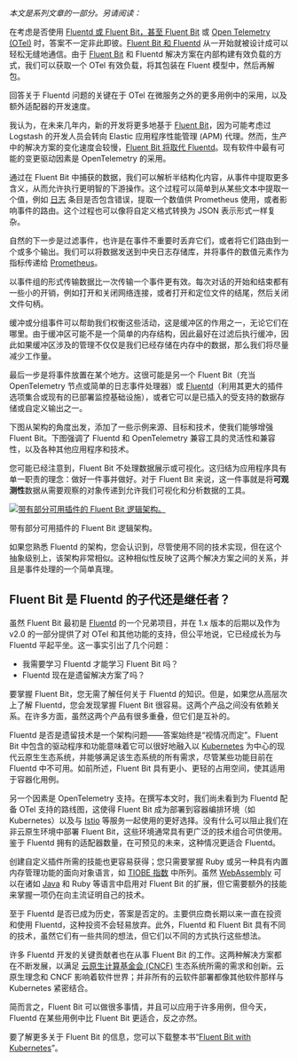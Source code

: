 *本文是系列文章的一部分。另请阅读：*

在考虑是否使用 [Fluentd 或 Fluent Bit，甚至 Fluent Bit](https://chronosphere.io/fluent-bit/?utm_source=TNs&utm_medium=sponsored+content&utm_content=inline-mention&utm_campaign=tns+platform) 或 [Open Telemetry (OTel)](https://thenewstack.io/what-is-opentelemetry-the-ultimate-guide/) 时，答案不一定非此即彼。[Fluent Bit 和 Fluentd](https://thenewstack.io/a-guide-to-migrating-from-fluentd-to-fluent-bit/) 从一开始就被设计成可以轻松无缝地通信。由于 [Fluent Bit](https://chronosphere.io/fluent-bit-academy/?utm_source=TNs&utm_medium=sponsored+content&utm_content=inline-mention&utm_campaign=tns+platform) 和 Fluentd 解决方案在内部构建有效负载的方式，我们可以获取一个 OTel 有效负载，将其包装在 Fluent 模型中，然后再解包。

回答关于 Fluentd 问题的关键在于 OTel 在微服务之外的更多用例中的采用，以及额外适配器的开发速度。

我认为，在未来几年内，新的开发将更多地基于 [Fluent Bit](https://chronosphere.io/resource/fluent-bit-with-kubernetes-manning/)，因为可能考虑过 Logstash 的开发人员会转向 Elastic 应用程序性能管理 (APM) 代理。然而，生产中的解决方案的变化速度会较慢，[Fluent Bit 将取代 Fluentd](https://chronosphere.io/learn/forward-protocol-fluentd-fluent-bit/?utm_source=TNs&utm_medium=sponsored+content)。现有软件中最有可能的变更驱动因素是 OpenTelemetry 的采用。

通过在 Fluent Bit 中捕获的数据，我们可以解析半结构化内容，从事件中提取更多含义，从而允许执行更明智的下游操作。这个过程可以简单到从某些文本中提取一个值，例如 [日志](https://chronosphere.io/learn/chronosphere-logs-control/?utm_source=TNS&utm_medium=sponsored+content) 条目是否包含错误，提取一个数值供 Prometheus 使用，或者影响事件的路由。这个过程也可以像将自定义格式转换为 JSON 表示形式一样复杂。

自然的下一步是过滤事件，也许是在事件不重要时丢弃它们，或者将它们路由到一个或多个输出。我们可以将数据发送到中央日志存储库，并将事件的数值元素作为指标传递给 [Prometheus](https://prometheus.io/)。

以事件组的形式传输数据比一次传输一个事件更有效。每次对话的开始和结束都有一些小的开销，例如打开和关闭网络连接，或者打开和定位文件的结尾，然后关闭文件句柄。

缓冲或分组事件可以帮助我们权衡这些活动，这是缓冲区的作用之一，无论它们在哪里。由于缓冲区可能不是一个简单的内存结构，因此最好在过滤后执行缓冲，因此如果缓冲区涉及的管理不仅仅是我们已经存储在内存中的数据，那么我们将尽量减少工作量。

最后一步是将事件放置在某个地方。这很可能是另一个 Fluent Bit（充当 OpenTelemetry 节点或简单的日志事件处理器）或 [Fluentd](https://chronosphere.io/learn/fluent-bit-vs-fluentd/?utm_source=TNs&utm_medium=sponsored+content)（利用其更大的插件选项集合或现有的已部署监控基础设施），或者它可以是已插入的受支持的数据存储或自定义输出之一。

下图从架构的角度出发，添加了一些示例来源、目标和技术，使我们能够增强 Fluent Bit。下图强调了 Fluentd 和 OpenTelemetry 兼容工具的灵活性和兼容性，以及各种其他应用程序和技术。

您可能已经注意到，Fluent Bit 不处理数据展示或可视化。这归结为应用程序具有单一职责的理念：做好一件事并做好。对于 Fluent Bit 来说，这一件事就是将**可观测性**数据从需要观察的对象传递到允许我们可视化和分析数据的工具。

[![带有部分可用插件的 Fluent Bit 逻辑架构。](https://cdn.thenewstack.io/media/2025/07/874e9002-image.png)](https://cdn.thenewstack.io/media/2025/07/874e9002-image.png)

带有部分可用插件的 Fluent Bit 逻辑架构。

如果您熟悉 Fluentd 的架构，您会认识到，尽管使用不同的技术实现，但在这个抽象级别上，该架构非常相似。这种相似性反映了这两个解决方案之间的关系，并且是事件处理的一个简单真理。

## Fluent Bit 是 Fluentd 的子代还是继任者？

虽然 Fluent Bit 最初是 [Fluentd](https://www.fluentd.org) 的一个兄弟项目，并在 1.x 版本的后期以及作为 v2.0 的一部分提供了对 OTel 和其他功能的支持，但公平地说，它已经成长为与 Fluentd 平起平坐。这一事实引出了几个问题：

* 我需要学习 Fluentd 才能学习 Fluent Bit 吗？
* Fluentd 现在是遗留解决方案了吗？

要掌握 Fluent Bit，您无需了解任何关于 Fluentd 的知识。但是，如果您从高层次上了解 Fluentd，您会发现掌握 Fluent Bit 很容易。这两个产品之间没有依赖关系。在许多方面，虽然这两个产品有很多重叠，但它们是互补的。

Fluentd 是否是遗留技术是一个架构问题——答案始终是“视情况而定”。Fluent Bit 中包含的驱动程序和功能意味着它可以很好地融入以 [Kubernetes](https://chronosphere.io/learn/kubernetes-component-logs-fluent-bit/?utm_source=TNs&utm_medium=sponsored+content) 为中心的现代云原生生态系统，并能够满足该生态系统的所有需求，尽管某些功能目前在 Fluentd 中不可用。如前所述，Fluent Bit 具有更小、更轻的占用空间，使其适用于容器化用例。

另一个因素是 OpenTelemetry 支持。在撰写本文时，我们尚未看到为 Fluentd 配备 OTel 支持的路线图，这使得 Fluent Bit 成为部署到容器编排环境（如 Kubernetes）以及与 [Istio](https://istio.io/) 等服务一起使用的更好选择。没有什么可以阻止我们在非云原生环境中部署 Fluent Bit，这些环境通常具有更广泛的技术组合可供使用。鉴于 Fluentd 拥有的适配器数量，在可预见的未来，这种情况更适合 Fluentd。

创建自定义插件所需的技能也更容易获得；您只需要掌握 Ruby 或另一种具有内置内存管理功能的面向对象语言，如 [TIOBE 指数](https://www.tiobe.com/tiobe-index) 中所列。虽然 [WebAssembly](https://thenewstack.io/webassembly/) 可以在诸如 [Java](https://thenewstack.io/introduction-to-java-programming-language/) 和 Ruby 等语言中启用对 Fluent Bit 的扩展，但它需要额外的技能来掌握一项仍在向主流证明自己的技术。

至于 Fluentd 是否已成为历史，答案是否定的。主要供应商长期以来一直在投资和使用 Fluentd，这种投资不会轻易放弃。此外，Fluentd 和 Fluent Bit 具有不同的技术，虽然它们有一些共同的想法，但它们以不同的方式执行这些想法。

许多 Fluentd 开发的关键贡献者也在从事 Fluent Bit 的工作。这两种解决方案都在不断发展，以满足 [云原生计算基金会 (CNCF)](https://cncf.io/?utm_content=inline+mention) 生态系统所需的需求和创新。云原生理念和 CNCF 影响着软件世界；并非所有的云软件部署都像其他软件那样与 Kubernetes 紧密结合。

简而言之，Fluent Bit 可以做很多事情，并且可以应用于许多用例，但今天，Fluentd 在某些用例中比 Fluent Bit 更适合，反之亦然。

要了解更多关于 Fluent Bit 的信息，您可以下载整本书“[Fluent Bit with Kubernetes](https://chronosphere.io/resource/fluent-bit-with-kubernetes-manning)”。